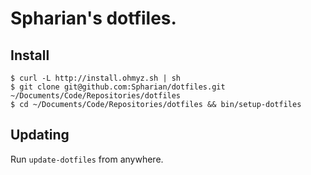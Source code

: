 # Spharian's dotfiles.

## Install

```shell
$ curl -L http://install.ohmyz.sh | sh
$ git clone git@github.com:Spharian/dotfiles.git ~/Documents/Code/Repositories/dotfiles
$ cd ~/Documents/Code/Repositories/dotfiles && bin/setup-dotfiles
```

## Updating

Run ``update-dotfiles`` from anywhere.
